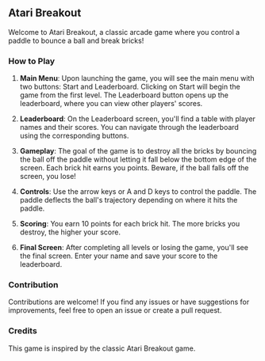 ## Atari Breakout

Welcome to Atari Breakout, a classic arcade game where you control a paddle to bounce a ball and break bricks!

### How to Play

1. **Main Menu**: Upon launching the game, you will see the main menu with two buttons: Start and Leaderboard. Clicking on Start will begin the game from the first level. The Leaderboard button opens up the leaderboard, where you can view other players' scores.

2. **Leaderboard**: On the Leaderboard screen, you'll find a table with player names and their scores. You can navigate through the leaderboard using the corresponding buttons.

3. **Gameplay**: The goal of the game is to destroy all the bricks by bouncing the ball off the paddle without letting it fall below the bottom edge of the screen. Each brick hit earns you points. Beware, if the ball falls off the screen, you lose!

4. **Controls**: Use the arrow keys or A and D keys to control the paddle. The paddle deflects the ball's trajectory depending on where it hits the paddle.

5. **Scoring**: You earn 10 points for each brick hit. The more bricks you destroy, the higher your score.

6. **Final Screen**: After completing all levels or losing the game, you'll see the final screen. Enter your name and save your score to the leaderboard.

### Contribution

Contributions are welcome! If you find any issues or have suggestions for improvements, feel free to open an issue or create a pull request.

### Credits

This game is inspired by the classic Atari Breakout game.

